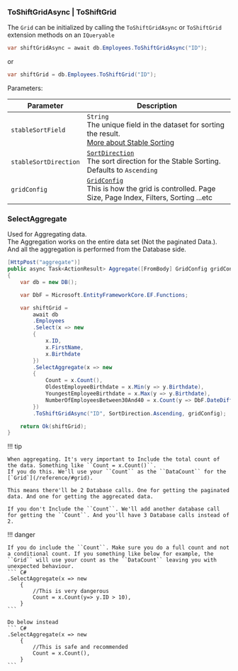﻿### ToShiftGridAsync | ToShiftGrid
The ``Grid`` can be initialized by calling the ``ToShiftGridAsync`` or ``ToShiftGrid`` extension methods on an ``IQueryable``

``` C#
var shiftGridAsync = await db.Employees.ToShiftGridAsync("ID");
```
or
``` C#
var shiftGrid = db.Employees.ToShiftGrid("ID");
```

Parameters:

| Parameter                  | Description                                                                                          |
| ----------------------     | ---------------------------------------------------------------------------------------------------- |
| `stableSortField`          | `String` <br/> The unique field in the dataset for sorting the result.<br/> [More about Stable Sorting](/philosophy/#stable-sort)   |
| `stableSortDirection`      | [`SortDirection`](/reference/#gridsort) <br/> The sort direction for the Stable Sorting. <br/> Defaults to `Ascending` |
| `gridConfig`               | [`GridConfig`](/reference/#gridconfig) <br/> This is how the grid is controlled. Page Size, Page Index, Filters, Sorting ...etc |


### SelectAggregate
Used for Aggregating data.  
The Aggregation works on the entire data set (Not the paginated Data.). And all the aggregation is performed from the Database side.

``` C#
[HttpPost("aggregate")]
public async Task<ActionResult> Aggregate([FromBody] GridConfig gridConfig)
{
    var db = new DB();

    var DbF = Microsoft.EntityFrameworkCore.EF.Functions;

    var shiftGrid =
        await db
        .Employees
        .Select(x => new
        {
            x.ID,
            x.FirstName,
            x.Birthdate
        })
        .SelectAggregate(x => new
        {
            Count = x.Count(),
            OldestEmployeeBirthdate = x.Min(y => y.Birthdate),
            YoungestEmployeeBirthdate = x.Max(y => y.Birthdate),
            NumberOfEmployeesBetween30And40 = x.Count(y => DbF.DateDiffYear(y.Birthdate, DateTime.Now) >= 30 && DbF.DateDiffYear(y.Birthdate, DateTime.Now) <= 40)
        })
        .ToShiftGridAsync("ID", SortDirection.Ascending, gridConfig);

    return Ok(shiftGrid);
}
```

!!! tip
    
    When aggregating. It's very important to Include the total count of the data. Something like ``Count = x.Count()``.   
    If you do this. We'll use your ``Count`` as the ``DataCount`` for the [`Grid`](/reference/#grid).
       
    This means there'll be 2 Database calls. One for getting the paginated data. And one for getting the aggrecated data.   
       
    If you don't Include the ``Count``. We'll add another database call for getting the ``Count``. And you'll have 3 Database calls instead of 2.


!!! danger
    
    If you do include the ``Count``. Make sure you do a full count and not a conditional count. If you something like below for example, the ``Grid`` will use your count as the ``DataCount`` leaving you with unexpected behaviour. 
    ``` C#
    .SelectAggregate(x => new
        {
            //This is very dangerous
            Count = x.Count(y=> y.ID > 10),
        }
    ```

    Do below instead
    ``` C#
    .SelectAggregate(x => new
        {
            //This is safe and recommended
            Count = x.Count(),
        }
    ```
    